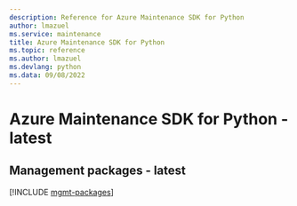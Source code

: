 ```yaml
---
description: Reference for Azure Maintenance SDK for Python
author: lmazuel
ms.service: maintenance
title: Azure Maintenance SDK for Python
ms.topic: reference
ms.author: lmazuel
ms.devlang: python
ms.data: 09/08/2022
---
```

# Azure Maintenance SDK for Python - latest

## Management packages - latest
[!INCLUDE [mgmt-packages](maintenance-mgmt-index.md)]